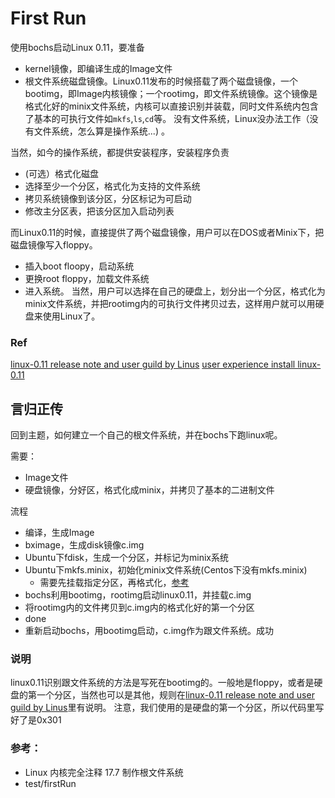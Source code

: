 # First Run

使用bochs启动Linux 0.11，要准备
- kernel镜像，即编译生成的Image文件
- 根文件系统磁盘镜像。Linux0.11发布的时候搭载了两个磁盘镜像，一个bootimg，即Image内核镜像；一个rootimg，即文件系统镜像。这个镜像是格式化好的minix文件系统，内核可以直接识别并装载，同时文件系统内包含了基本的可执行文件如`mkfs`,`ls`,`cd`等。 没有文件系统，Linux没办法工作（没有文件系统，怎么算是操作系统...) 。

当然，如今的操作系统，都提供安装程序，安装程序负责
- (可选）格式化磁盘
- 选择至少一个分区，格式化为支持的文件系统
- 拷贝系统镜像到该分区，分区标记为可启动
- 修改主分区表，把该分区加入启动列表

而Linux0.11的时候，直接提供了两个磁盘镜像，用户可以在DOS或者Minix下，把磁盘镜像写入floppy。
- 插入boot floopy，启动系统
- 更换root floppy，加载文件系统
- 进入系统。
当然，用户可以选择在自己的硬盘上，划分出一个分区，格式化为minix文件系统，并把rootimg内的可执行文件拷贝过去，这样用户就可以用硬盘来使用Linux了。

### Ref
[linux-0.11 release note and user guild by Linus](https://github.com/lunaczp/archive_linux/commit/7aadf253807264ad5561479e2a8b9de9602f966d)
[user experience install linux-0.11](http://www.hpcf.upr.edu/~humberto/documents/install-log.html)


## 言归正传
回到主题，如何建立一个自己的根文件系统，并在bochs下跑linux呢。

需要：
- Image文件
- 硬盘镜像，分好区，格式化成minix，并拷贝了基本的二进制文件

流程
- 编译，生成Image
- bximage，生成disk镜像c.img
- Ubuntu下fdisk，生成一个分区，并标记为minix系统
- Ubuntu下mkfs.minix，初始化minix文件系统(Centos下没有mkfs.minix)
	- 需要先挂载指定分区，再格式化，[参考](https://unix.stackexchange.com/questions/209566/how-to-format-a-partition-inside-of-an-img-file)
- bochs利用bootimg，rootimg启动linux0.11，并挂载c.img
- 将rootimg内的文件拷贝到c.img内的格式化好的第一个分区
- done
- 重新启动bochs，用bootimg启动，c.img作为跟文件系统。成功

### 说明
linux0.11识别跟文件系统的方法是写死在bootimg的。一般地是floppy，或者是硬盘的第一个分区，当然也可以是其他，规则在[linux-0.11 release note and user guild by Linus](https://github.com/lunaczp/archive_linux/commit/7aadf253807264ad5561479e2a8b9de9602f966d)里有说明。
注意，我们使用的是硬盘的第一个分区，所以代码里写好了是0x301

### 参考：
- Linux 内核完全注释 17.7 制作根文件系统
- test/firstRun
